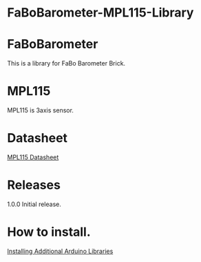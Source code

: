 # FaBoBarometer-MPL115-Library

# FaBoBarometer

This is a library for FaBo Barometer Brick.

# MPL115

MPL115 is 3axis sensor.

# Datasheet

[MPL115 Datasheet](http://www.nxp.com/files/sensors/doc/data_sheet/MPL115A1.pdf)

# Releases

1.0.0 Initial release.

# How to install.

[Installing Additional Arduino Libraries](https://www.arduino.cc/en/Guide/Libraries#toc3)
